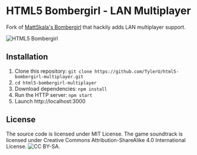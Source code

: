 HTML5 Bombergirl - LAN Multiplayer
================

Fork of [MattSkala's Bombergirl](https://github.com/MattSkala/html5-bombergirl) that hackily adds LAN multiplayer support.

![HTML5 Bombergirl](http://matousskala.cz/files/bomberman_screen.png)

Installation
------------
1. Clone this repository: ```git clone https://github.com/TylerU/html5-bombergirl-multiplayer.git```
2. ```cd html5-bombergirl-multiplayer```
3. Download dependencies: ```npm install```
4. Run the HTTP server: ```npm start```
5. Launch http://localhost:3000

License
-------
The source code is licensed under MIT License. The game soundtrack is licensed under Creative Commons Attribution-ShareAlike 4.0 International License.
![CC BY-SA](http://i.creativecommons.org/l/by-sa/4.0/80x15.png).
